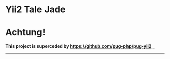 Yii2 Tale Jade
=========================

Achtung!
=========================
**This project is superceded by https://github.com/pug-php/pug-yii2 _**


------------------------------------------------------------------------------
